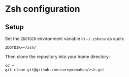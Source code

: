 # Zsh configuration

## Setup

Set the `ZDOTDIR` environment variable in `~/.zshenv` as such:

```
ZDOTDIR=~/zsh/
```

Then clone the repository into your home directory:

```
cd ~
git clone git@github.com:coreymcmahon/zsh.git
```
